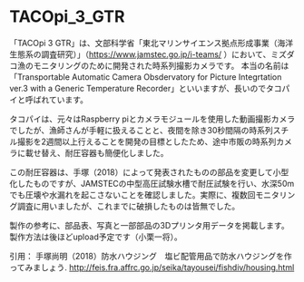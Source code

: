 # TACOpi_3_GTR
「TACOpi 3 GTR」は、文部科学省「東北マリンサイエンス拠点形成事業（海洋生態系の調査研究）」（https://www.jamstec.go.jp/i-teams/ ）において、ミズダコ漁のモニタリングのために開発された時系列撮影カメラです。
本当の名前は「Transportable Automatic Camera Obsdervatory for Picture Integrtation ver.3 with a Generic Temperature Recorder」といいますが、長いのでタコパイと呼ばれています。

タコパイは、元々はRaspberry piとカメラモジュールを使用した動画撮影カメラでしたが、漁師さんが手軽に扱えることと、夜間を除き30秒間隔の時系列スチル撮影を2週間以上行えることを開発の目標としたため、途中市販の時系列カメラに載せ替え、耐圧容器も簡便化しました。

この耐圧容器は、手塚（2018）によって発表されたものの部品を変更して小型化したものですが、JAMSTECの中型高圧試験水槽で耐圧試験を行い、水深50mでも圧壊や水漏れを起こさないことを確認しました。実際に、複数回モニタリング調査に用いましたが、これまでに破損したものは皆無でした。

製作の参考に、部品表、写真と一部部品の3Dプリンタ用データを掲載します。製作方法は後ほどupload予定です（小栗一将）。

引用：
手塚尚明（2018）防水ハウジング　塩ビ配管用品で防水ハウジングを作ってみましょう. http://feis.fra.affrc.go.jp/seika/tayousei/fishdiv/housing.html

